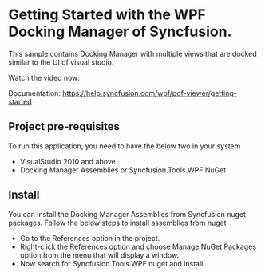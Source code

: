 # Getting Started with the WPF Docking Manager of Syncfusion.

This sample contains Docking Manager with multiple views that are docked similar to the UI of visual studio.

Watch the video now:

Documentation: https://help.syncfusion.com/wpf/pdf-viewer/getting-started

## Project pre-requisites

To run this application, you need to have the below two in your system

* VisualStudio 2010 and above
* Docking Manager Assemblies or Syncfusion.Tools.WPF NuGet

## Install

You can install the Docking Manager Assemblies from Syncfusion nuget packages. Follow the below steps to install assemblies from nuget

* Go to the References option in the project.
* Right-click the References option and choose Manage NuGet Packages option from the menu that will display a window.
* Now search for Syncfusion.Tools.WPF nuget and install .
